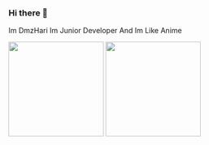 ### Hi there 👋

Im DmzHari Im Junior Developer And Im Like Anime

<p align="left">
  <img height="187em" src="https://github-readme-stats.vercel.app/api?username=dmzhari&show_icons=true&theme=radical&title_color=8E2DE2&text_color=fff&icon_color=8E2DE2">
  <img height="187em" src="https://github-readme-stats.vercel.app/api/top-langs/?username=dmzhari&layout=compact">  
</p>
